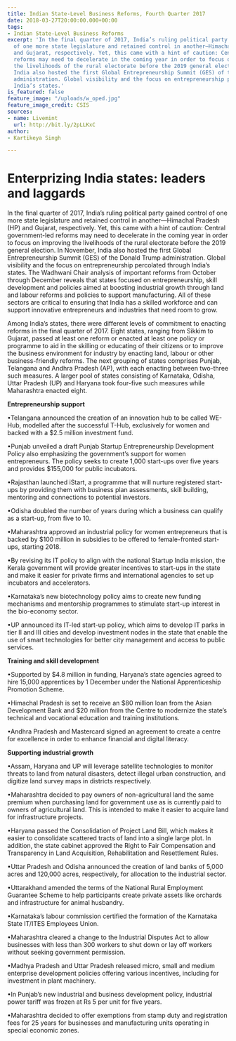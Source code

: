 ```yaml
---
title: Indian State-Level Business Reforms, Fourth Quarter 2017
date: 2018-03-27T20:00:00.000+00:00
tags:
- Indian State-Level Business Reforms
excerpt: 'In the final quarter of 2017, India’s ruling political party gained control
  of one more state legislature and retained control in another—Himachal Pradesh (HP)
  and Gujarat, respectively. Yet, this came with a hint of caution: Central government-led
  reforms may need to decelerate in the coming year in order to focus on improving
  the livelihoods of the rural electorate before the 2019 general election. In November,
  India also hosted the first Global Entrepreneurship Summit (GES) of the Donald Trump
  administration. Global visibility and the focus on entrepreneurship percolated through
  India’s states.'
is_featured: false
feature_image: "/uploads/w_oped.jpg"
feature_image_credit: CSIS
sources:
- name: Livemint
  url: http://bit.ly/2pLLKxC
author:
- Kartikeya Singh

---
```

# **Enterprizing India states: leaders and laggards**

In the final quarter of 2017, India’s ruling political party gained control of one more state legislature and retained control in another—Himachal Pradesh (HP) and Gujarat, respectively. Yet, this came with a hint of caution: Central government-led reforms may need to decelerate in the coming year in order to focus on improving the livelihoods of the rural electorate before the 2019 general election. In November, India also hosted the first Global Entrepreneurship Summit (GES) of the Donald Trump administration. Global visibility and the focus on entrepreneurship percolated through India’s states. The Wadhwani Chair analysis of important reforms from October through December reveals that states focused on entrepreneurship, skill development and policies aimed at boosting industrial growth through land and labour reforms and policies to support manufacturing. All of these sectors are critical to ensuring that India has a skilled workforce and can support innovative entrepreneurs and industries that need room to grow.

Among India’s states, there were different levels of commitment to enacting reforms in the final quarter of 2017. Eight states, ranging from Sikkim to Gujarat, passed at least one reform or enacted at least one policy or programme to aid in the skilling or educating of their citizens or to improve the business environment for industry by enacting land, labour or other business-friendly reforms. The next grouping of states comprises Punjab, Telangana and Andhra Pradesh (AP), with each enacting between two-three such measures. A larger pool of states consisting of Karnataka, Odisha, Uttar Pradesh (UP) and Haryana took four-five such measures while Maharashtra enacted eight.

**Entrepreneurship support**

•Telangana announced the creation of an innovation hub to be called WE-Hub, modelled after the successful T-Hub, exclusively for women and backed with a $2.5 million investment fund.

•Punjab unveiled a draft Punjab Startup Entrepreneurship Development Policy also emphasizing the government’s support for women entrepreneurs. The policy seeks to create 1,000 start-ups over five years and provides $155,000 for public incubators.

•Rajasthan launched iStart, a programme that will nurture registered start-ups by providing them with business plan assessments, skill building, mentoring and connections to potential investors.

•Odisha doubled the number of years during which a business can qualify as a start-up, from five to 10.

•Maharashtra approved an industrial policy for women entrepreneurs that is backed by $100 million in subsidies to be offered to female-fronted start-ups, starting 2018.

•By revising its IT policy to align with the national Startup India mission, the Kerala government will provide greater incentives to start-ups in the state and make it easier for private firms and international agencies to set up incubators and accelerators.

•Karnataka’s new biotechnology policy aims to create new funding mechanisms and mentorship programmes to stimulate start-up interest in the bio-economy sector.

•UP announced its IT-led start-up policy, which aims to develop IT parks in tier II and III cities and develop investment nodes in the state that enable the use of smart technologies for better city management and access to public services.

**Training and skill development**

•Supported by $4.8 million in funding, Haryana’s state agencies agreed to hire 15,000 apprentices by 1 December under the National Apprenticeship Promotion Scheme.

•Himachal Pradesh is set to receive an $80 million loan from the Asian Development Bank and $20 million from the Centre to modernize the state’s technical and vocational education and training institutions.

•Andhra Pradesh and Mastercard signed an agreement to create a centre for excellence in order to enhance financial and digital literacy.

**Supporting industrial growth**

•Assam, Haryana and UP will leverage satellite technologies to monitor threats to land from natural disasters, detect illegal urban construction, and digitize land survey maps in districts respectively.

•Maharashtra decided to pay owners of non-agricultural land the same premium when purchasing land for government use as is currently paid to owners of agricultural land. This is intended to make it easier to acquire land for infrastructure projects.

•Haryana passed the Consolidation of Project Land Bill, which makes it easier to consolidate scattered tracts of land into a single large plot. In addition, the state cabinet approved the Right to Fair Compensation and Transparency in Land Acquisition, Rehabilitation and Resettlement Rules.

•Uttar Pradesh and Odisha announced the creation of land banks of 5,000 acres and 120,000 acres, respectively, for allocation to the industrial sector.

•Uttarakhand amended the terms of the National Rural Employment Guarantee Scheme to help participants create private assets like orchards and infrastructure for animal husbandry.

•Karnataka’s labour commission certified the formation of the Karnataka State IT/ITES Employees Union.

•Maharashtra cleared a change to the Industrial Disputes Act to allow businesses with less than 300 workers to shut down or lay off workers without seeking government permission.

•Madhya Pradesh and Uttar Pradesh released micro, small and medium enterprise development policies offering various incentives, including for investment in plant machinery.

•In Punjab’s new industrial and business development policy, industrial power tariff was frozen at Rs 5 per unit for five years.

•Maharashtra decided to offer exemptions from stamp duty and registration fees for 25 years for businesses and manufacturing units operating in special economic zones.